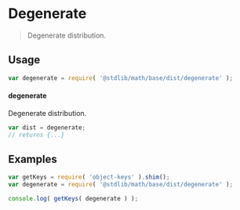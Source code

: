 # Degenerate

> Degenerate distribution.

<section class="usage">

## Usage

```javascript
var degenerate = require( '@stdlib/math/base/dist/degenerate' );
```

#### degenerate

Degenerate distribution.

```javascript
var dist = degenerate;
// returns {...}
```

</section>

<!-- /.usage -->

<section class="examples">

## Examples

<!-- TODO: better examples -->

```javascript
var getKeys = require( 'object-keys' ).shim();
var degenerate = require( '@stdlib/math/base/dist/degenerate' );

console.log( getKeys( degenerate ) );
```

</section>

<!-- /.examples -->

<section class="links">

</section>

<!-- /.links -->
